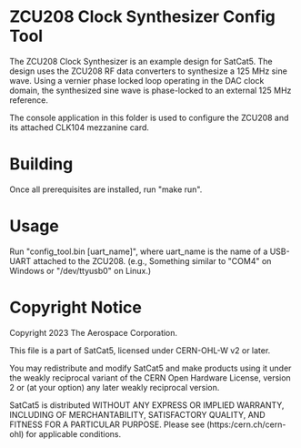 # ZCU208 Clock Synthesizer Config Tool

The ZCU208 Clock Synthesizer is an example design for SatCat5.
The design uses the ZCU208 RF data converters to synthesize a 125 MHz sine
wave.  Using a vernier phase locked loop operating in the DAC clock domain,
the synthesized sine wave is phase-locked to an external 125 MHz reference.

The console application in this folder is used to configure the ZCU208 and
its attached CLK104 mezzanine card.

# Building

Once all prerequisites are installed, run "make run".

# Usage

Run "config_tool.bin [uart_name]",
where uart_name is the name of a USB-UART attached to the ZCU208.
(e.g., Something similar to "COM4" on Windows or "/dev/ttyusb0" on Linux.)

# Copyright Notice

Copyright 2023 The Aerospace Corporation.

This file is a part of SatCat5, licensed under CERN-OHL-W v2 or later.

You may redistribute and modify SatCat5 and make products using it under
the weakly reciprocal variant of the CERN Open Hardware License, version 2
or (at your option) any later weakly reciprocal version.

SatCat5 is distributed WITHOUT ANY EXPRESS OR IMPLIED WARRANTY, INCLUDING
OF MERCHANTABILITY, SATISFACTORY QUALITY, AND FITNESS FOR A PARTICULAR
PURPOSE. Please see (https:/cern.ch/cern-ohl) for applicable conditions.
